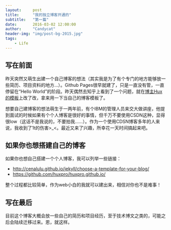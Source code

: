 ```yaml
---
layout:     post
title:      "我的独立博客开通的"
subtitle:   "第一篇"
date:       2016-03-02 12:00:00
author:     "Candycat"
header-img: "img/post-bg-2015.jpg"
tags:
    - Life
---
```


## 写在前面

昨天突然又萌生出建一个自己博客的想法（其实我是为了有个专门的地方能够放一些简历、项目资料的地方…）。Github Pages很早就建了，只是一直没有管，一直停留在“Hello World”的阶段。昨天偶然去知乎上看到了一个问题，就在[博主Hux的模板](http://huangxuan.me/)上改了改，拿来用一下当自己的博客模板了。

想要自己建博客的想法萌生于一两年前，有个IBM的管理人员来交大做讲座，他提到面试的时候如果有个个人博客是很好的事情，但千万不要使用CSDN这种，显得很low（这话不是我说的，不要拍我……）。作为一个使用CDSN博客多年的人来说，我收到了1t的伤害>_<。最近又来了兴趣，所幸花一天时间搞起来吧。

## 如果你也想搭建自己的博客

如果你也想自己搭建一个个人博客，我可以列举一些链接：

* http://cenalulu.github.io/jekyll/choose-a-template-for-your-blog/
* https://github.com/huxpro/huxpro.github.io/

整个过程都比较简单，作为web小白的我就可以建出来，相信对你也不是难事！

## 写在最后

目前这个博客大概会放一些自己的简历和项目经历，至于技术博文之类的，可能之后会陆续迁移过来。恩，就这样。
